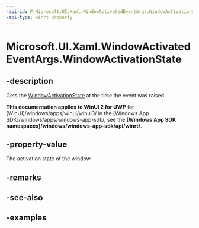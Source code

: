```yaml
---
-api-id: P:Microsoft.UI.Xaml.WindowActivatedEventArgs.WindowActivationState
-api-type: winrt property
---
```


# Microsoft.UI.Xaml.WindowActivatedEventArgs.WindowActivationState

<!--
public Microsoft.UI.Xaml.WindowActivationState WindowActivationState { get; }
-->

## -description

Gets the [WindowActivationState](windowactivationstate.md) at the time the event was raised.

**This documentation applies to WinUI 2 for UWP** for [WinUI]/windows/apps/winui/winui3/ in the [Windows App SDK]/windows/apps/windows-app-sdk/, see the **[Windows App SDK namespaces]/windows/windows-app-sdk/api/winrt/**.

## -property-value

The activation state of the window.

## -remarks

## -see-also

## -examples
